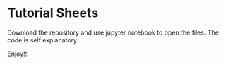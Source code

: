# Tutorial Sheets

Download the repository and use jupyter notebook to open the files. The code is self explanatory 

Enjoy!!!

